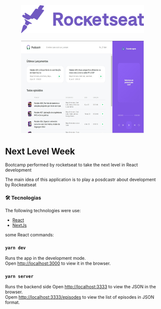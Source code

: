 <h1 align="center">
    <img alt="Semana Omnistack" src="public/rocketseat.svg" width="400px" />
</h1>

<p align="center">
    <img alt="Podcastr" src="public\podcastr.jpg" width="400px" height="300px" />
</p>

# Next Level Week

Bootcamp performed by rocketseat to take the next level in React development

The main idea of this application is to play a posdcastr about development by Rockeatseat

### 🛠 Tecnologias

The following technologies were use:

- [React](https://pt-br.reactjs.org/)
- [NextJs](https://nextjs.org)

some React commands:

### `yarn dev`
Runs the app in the development mode.\
Open [http://localhost:3000](http://localhost:3000) to view it in the browser.

### `yarn server`
Runs the backend side
Open [http://localhost:3333](http://localhost:3333) to view the JSON in the browser.\
Opem [http://localhost:3333/episodes](http://localhost:3333/episodes) to view the list of episodes in JSON format.

